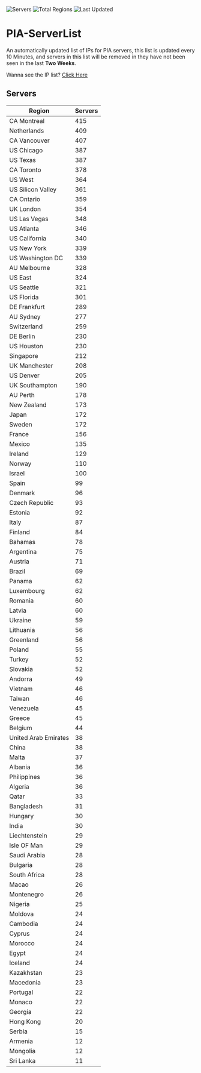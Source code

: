 ![Servers](https://img.shields.io/badge/Servers-12,815-darkgreen)
![Total Regions](https://img.shields.io/badge/Total_Regions-97-darkgreen)
![Last Updated](https://img.shields.io/badge/Last_Updated-April_29_2024_16:20_EDT-darkgreen)

# PIA-ServerList
An automatically updated list of IPs for PIA servers, this list is updated every 10 Minutes, and servers in this list will be removed in they have not been seen in the last **Two Weeks**.

Wanna see the IP list? [Click Here](./servers.json)

## Servers
| Region               | Servers |
|----------------------|---------|
| CA Montreal | 415 |
| Netherlands | 409 |
| CA Vancouver | 407 |
| US Chicago | 387 |
| US Texas | 387 |
| CA Toronto | 378 |
| US West | 364 |
| US Silicon Valley | 361 |
| CA Ontario | 359 |
| UK London | 354 |
| US Las Vegas | 348 |
| US Atlanta | 346 |
| US California | 340 |
| US New York | 339 |
| US Washington DC | 339 |
| AU Melbourne | 328 |
| US East | 324 |
| US Seattle | 321 |
| US Florida | 301 |
| DE Frankfurt | 289 |
| AU Sydney | 277 |
| Switzerland | 259 |
| DE Berlin | 230 |
| US Houston | 230 |
| Singapore | 212 |
| UK Manchester | 208 |
| US Denver | 205 |
| UK Southampton | 190 |
| AU Perth | 178 |
| New Zealand | 173 |
| Japan | 172 |
| Sweden | 172 |
| France | 156 |
| Mexico | 135 |
| Ireland | 129 |
| Norway | 110 |
| Israel | 100 |
| Spain | 99 |
| Denmark | 96 |
| Czech Republic | 93 |
| Estonia | 92 |
| Italy | 87 |
| Finland | 84 |
| Bahamas | 78 |
| Argentina | 75 |
| Austria | 71 |
| Brazil | 69 |
| Panama | 62 |
| Luxembourg | 62 |
| Romania | 60 |
| Latvia | 60 |
| Ukraine | 59 |
| Lithuania | 56 |
| Greenland | 56 |
| Poland | 55 |
| Turkey | 52 |
| Slovakia | 52 |
| Andorra | 49 |
| Vietnam | 46 |
| Taiwan | 46 |
| Venezuela | 45 |
| Greece | 45 |
| Belgium | 44 |
| United Arab Emirates | 38 |
| China | 38 |
| Malta | 37 |
| Albania | 36 |
| Philippines | 36 |
| Algeria | 36 |
| Qatar | 33 |
| Bangladesh | 31 |
| Hungary | 30 |
| India | 30 |
| Liechtenstein | 29 |
| Isle OF Man | 29 |
| Saudi Arabia | 28 |
| Bulgaria | 28 |
| South Africa | 28 |
| Macao | 26 |
| Montenegro | 26 |
| Nigeria | 25 |
| Moldova | 24 |
| Cambodia | 24 |
| Cyprus | 24 |
| Morocco | 24 |
| Egypt | 24 |
| Iceland | 24 |
| Kazakhstan | 23 |
| Macedonia | 23 |
| Portugal | 22 |
| Monaco | 22 |
| Georgia | 22 |
| Hong Kong | 20 |
| Serbia | 15 |
| Armenia | 12 |
| Mongolia | 12 |
| Sri Lanka | 11 |